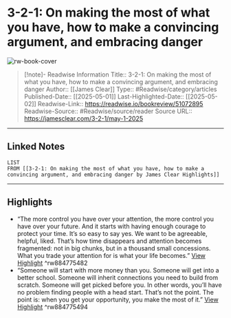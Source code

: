 # 3-2-1: On making the most of what you have, how to make a convincing argument, and embracing danger

![rw-book-cover](https://jamesclear.com/wp-content/uploads/2021/04/3-2-1-Featured-Image.png)
<br>
>[!note]- Readwise Information
>Title:: 3-2-1: On making the most of what you have, how to make a convincing argument, and embracing danger
>Author:: [[James Clear]]
>Type:: #Readwise/category/articles
>Published-Date:: [[2025-05-01]]
>Last-Highlighted-Date:: [[2025-05-02]]
>Readwise-Link:: https://readwise.io/bookreview/51072895
>Readwise-Source:: #Readwise/source/reader
>Source URL:: https://jamesclear.com/3-2-1/may-1-2025
--- 

## Linked Notes
```dataview
LIST
FROM [[3-2-1: On making the most of what you have, how to make a convincing argument, and embracing danger by James Clear Highlights]]
```

---

## Highlights
- “The more control you have over your attention, the more control you have over your future. And it starts with having enough courage to protect your time.
  It’s so easy to say yes. We want to be agreeable, helpful, liked. That’s how time disappears and attention becomes fragmented: not in big chunks, but in a thousand small concessions.
  What you trade your attention for is what your life becomes.” [View Highlight](https://readwise.io/open/884775482) ^rw884775482
- “Someone will start with more money than you. Someone will get into a better school. Someone will inherit connections you need to build from scratch. Someone will get picked before you. In other words, you’ll have no problem finding people with a head start.
  That’s not the point.
  The point is: when you get your opportunity, you make the most of it.” [View Highlight](https://readwise.io/open/884775494) ^rw884775494
